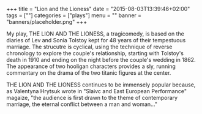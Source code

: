 +++
title = "Lion and the Lioness"
date = "2015-08-03T13:39:46+02:00"
tags = [""]
categories = ["plays"]
menu = ""
banner = "banners/placeholder.png"
+++

My play, THE LION AND THE LIONESS, a tragicomedy, is based on the diaries of Lev and Sonia Tolstoy kept for 48 years of their tempestuous marriage. The strucutre is cyclical, using the technique of reverse chronology to explore the couple's relationship, starting with Tolstoy's death in 1910 and ending on the night before the couple's wedding in 1862. The appearance of two hooligan characters provides a sly, running commentary on the drama of the two titanic figures at the center. 

THE LION AND THE LIONESS continues to be immensely popular because, as Valentyna Hrytsuk wrote in "Slaivc and East European Performance" magaize, "the audience is first drawn to the theme of contemporary marriage, the eternal conflict between a man and woman..."

